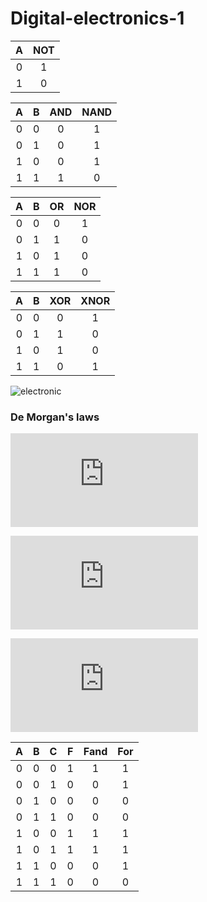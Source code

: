 # Digital-electronics-1

| **A** | **NOT** |
| :-: | :-: |
| 0 | 1 |
| 1 | 0 |

| **A** | **B** | **AND** | **NAND** |
| :-: | :-: | :-: | :-: |
| 0 | 0 | 0 | 1 |
| 0 | 1 | 0 | 1 |
| 1 | 0 | 0 | 1 |
| 1 | 1 | 1 | 0 |

| **A** | **B** | **OR** | **NOR** |
| :-: | :-: | :-: | :-: |
| 0 | 0 | 0 | 1 |
| 0 | 1 | 1 | 0 |
| 1 | 0 | 1 | 0 |
| 1 | 1 | 1 | 0 |

| **A** | **B** | **XOR** | **XNOR** |
| :-: | :-: | :-: | :-: |
| 0 | 0 | 0 | 1 |
| 0 | 1 | 1 | 0 |
| 1 | 0 | 1 | 0 |
| 1 | 1 | 0 | 1 |

![electronic](https://user-images.githubusercontent.com/60675320/74112049-bf501f00-4b99-11ea-9f88-7b0df42728c6.PNG)

### De Morgan's laws

![equartion](https://latex.codecogs.com/gif.latex?f%3Da%5Ctimes%5Coverline%7Bb%7D&plus;%5Coverline%7Bb%7D%5Ctimes%5Coverline%7Bc%7D)

![equartion](https://latex.codecogs.com/gif.latex?f_%7Band%7D%3D%5Coverline%7B%28%5Coverline%7Ba%5Ctimes%5Coverline%7Bb%7D%7D%29%5Ctimes%20%5Coverline%7B%28%5Coverline%7Bb%7D%5Ctimes%5Coverline%7Bc%7D%29%7D%20%7D)

![equartion](https://latex.codecogs.com/gif.latex?f_%7Bor%7D%3D%5Coverline%7B%28%5Coverline%7Ba%7D&plus;b%29%7D&plus;%20%5Coverline%7B%28b&plus;c%29%7D)


| **A** | **B** | **C** | **F** | **Fand** | **For** |
| :-: | :-: | :-: | :-: | :-: | :-: |
| 0 | 0 | 0 | 1 | 1 | 1 |
| 0 | 0 | 1 | 0 | 0 | 1 |
| 0 | 1 | 0 | 0 | 0 | 0 |
| 0 | 1 | 1 | 0 | 0 | 0 |
| 1 | 0 | 0 | 1 | 1 | 1 |
| 1 | 0 | 1 | 1 | 1 | 1 |
| 1 | 1 | 0 | 0 | 0 | 1 |
| 1 | 1 | 1 | 0 | 0 | 0 |





